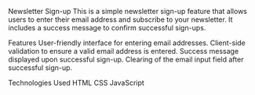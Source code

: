 Newsletter Sign-up
This is a simple newsletter sign-up feature that allows users to enter their email address and subscribe to your newsletter. It includes a success message to confirm successful sign-ups.

Features
User-friendly interface for entering email addresses.
Client-side validation to ensure a valid email address is entered.
Success message displayed upon successful sign-up.
Clearing of the email input field after successful sign-up.

Technologies Used
HTML
CSS
JavaScript
